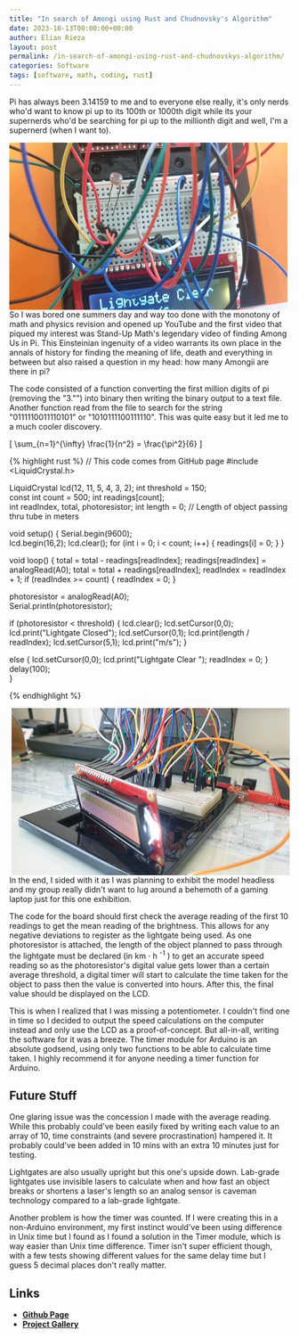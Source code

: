 ```yaml
---
title: "In search of Amongi using Rust and Chudnovsky's Algorithm"
date: 2023-10-13T00:00:00+00:00
author: Elian Rieza
layout: post
permalink: /in-search-of-amongi-using-rust-and-chudnovskys-algorithm/
categories: Software
tags: [software, math, coding, rust]
---
```

Pi has always been 3.14159 to me and to everyone else really, it's only nerds who'd want to know pi up to its 100th or 1000th digit while its your supernerds who'd be searching for pi up to the millionth digit and well, I'm a supernerd (when I want to).

<img src="/assets/images/lightgate-post/real.jpg" alt="Arduino Lightgate" title="Lightgate" style="width:500px; height:300px; margin-right:20px; float: left;">

So I was bored one summers day and way too done with the monotony of math and physics revision and opened up YouTube and the first video that piqued my interest was Stand-Up Math's legendary video of finding Among Us in Pi. This Einsteinian ingenuity of a video warrants its own place in the annals of history for finding the meaning of life, death and everything in between but also raised a question in my head: how many Amongii are there in pi?

The code consisted of a function converting the first million digits of pi (removing the "3."") into binary then writing the binary output to a text file. Another function read from the file to search for the string "0111110011110101" or "1010111100111110". This was quite easy but it led me to a much cooler discovery.

\[ \sum_{n=1}^{\infty} \frac{1}{n^2} = \frac{\pi^2}{6} \]

{% highlight rust %}
// This code comes from GitHub page
#include <LiquidCrystal.h> 

LiquidCrystal lcd(12, 11, 5, 4, 3, 2); 
int threshold = 150;                      	  
const int count = 500; 
int readings[count];   
int readIndex, total, photoresistor; 
int length = 0; // Length of object passing thru tube in meters

void setup() { 
  Serial.begin(9600);          	  
  lcd.begin(16,2); 
  lcd.clear(); 
  for (int i = 0; i < count; i++) { 
    readings[i] = 0; 
  } 
} 

void loop() { 
  total = total - readings[readIndex]; 
  readings[readIndex] = analogRead(A0); 
  total = total + readings[readIndex]; 
  readIndex = readIndex + 1;
  if (readIndex >= count) { 
    readIndex = 0;
  } 

  photoresistor = analogRead(A0);    
  Serial.println(photoresistor);     
  
  if (photoresistor < threshold) { 
    lcd.clear(); 
    lcd.setCursor(0,0); 
    lcd.print("Lightgate Closed"); 
    lcd.setCursor(0,1); 
    lcd.print(length / readIndex);
    lcd.setCursor(5,1); 
    lcd.print("m/s"); 
  } 

  else { 
    lcd.setCursor(0,0); 
    lcd.print("Lightgate Clear "); 
    readIndex = 0; 
  } 
  delay(100);               	  
} 

{% endhighlight %}


<img src="/assets/images/lightgate-post/FTM2.jpg" alt="Arduino Lightgate" title="Lightgate" style="width:500px; height:300px; float: right; margin-left:20px">

In the end, I sided with it as I was planning to exhibit the model headless and my group really didn't want to lug around a behemoth of a gaming laptop just for this one exhibition.

The code for the board should first check the average reading of the first 10 readings to get the mean reading of the brightness. This allows for any negative deviations to register as the lightgate being used. As one photoresistor is attached, the length of the object planned to pass through the lightgate must be declared (in <span class="unit">km ⋅ h</span> <sup class="superscript">-1</sup> ) to get an accurate speed reading so as the photoresistor's digital value gets lower than a certain average threshold, a digital timer will start to calculate the time taken for the object to pass then the value is converted into hours. After this, the final value should be displayed on the LCD.

This is when I realized that I was missing a potentiometer. I couldn't find one in time so I decided to output the speed calculations on the computer instead and only use the LCD as a proof-of-concept. But all-in-all, writing the software for it was a breeze. The timer module for Arduino is an absolute godsend, using only two functions to be able to calculate time taken. I highly recommend it for anyone needing a timer function for Arduino. 


## Future Stuff 
One glaring issue was the concession I made with the average reading. While this probably could've been easily fixed by writing each value to an array of 10, time constraints (and severe procrastination) hampered it. It probably could've been added in 10 mins with an extra 10 minutes just for testing.

Lightgates are also usually upright but this one's upside down. Lab-grade lightgates use invisible lasers to calculate when and how fast an object breaks or shortens a laser's length so an analog sensor is caveman technology compared to a lab-grade lightgate.

Another problem is how the timer was counted. If I were creating this in a non-Arduino environment, my first instinct would've been using difference in Unix time but I found as I found a solution in the Timer module, which is way easier than Unix time difference. Timer isn't super efficient though, with a few tests showing different values for the same delay time but I guess 5 decimal places don't really matter.

## Links
- **[Github Page](https://github.com/nail-e/arduino-lightgate)**
- **[Project Gallery](https://github.com/nail-e/arduino-lightgate/tree/main/Gallery)**

